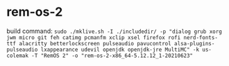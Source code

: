 # rem-os-2

build command: `sudo ./mklive.sh -I ./includedir/ -p "dialog grub xorg jwm micro git feh catimg pcmanfm xclip xsel firefox rofi nerd-fonts-ttf alacritty betterlockscreen pulseaudio pavucontrol alsa-plugins-pulseaudio lxappearance udevil openjdk openjdk-jre MultiMC" -k us-colemak -T "RemOS 2" -o "rem-os-2-x86_64-5.12.12_1-20210623"`
